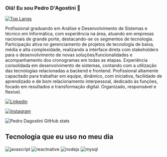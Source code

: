 ### Olá! Eu sou Pedro D'Agostini 👋

[![Top Langs](https://github-readme-stats.vercel.app/api/top-langs/?username=Dagostini01&hide_progress=true)](https://github.com/anuraghazra/github-readme-stats)

Profissional graduando em Análise e Desenvolvimento de Sistemas e técnico em Informática, com experiência na área, atuando em empresas nacionais de grande porte, destacando-se os segmentos de tecnologia. Participação ativa no gerenciamento de projetos de tecnologia de baixa, média e alta complexidade, realizando a interface direta com stakeholders para o desenvolvimento de novas soluções/funcionalidades e acompanhamento dos cronogramas em todas as etapas. Experiência consolidada em desenvolvimento de sistemas, contando com a utilização das tecnologias relacionadas a backend e frontend. Profissional altamente capacitado para trabalhar em equipe, dinâmico, com iniciativa, facilidade de aprendizado e de bom relacionamento interpessoal, dedicado às funções, focado em resultados e transformação digital. Organizado, responsável e flexível. 

[![Linkedin](https://img.shields.io/badge/LinkedIn-0077B5?style=for-the-badge&logo=linkedin&logoColor=white)](https://www.linkedin.com/in/pedro-dagostini/)

[![Instagram](https://img.shields.io/badge/Instagram-E4405F?style=for-the-badge&logo=instagram&logoColor=white)](https://www.instagram.com/devdagostini/)

![Pedro Dagostini GitHub stats](https://github-readme-stats.vercel.app/api?username=Dagostini01&show_icons=true&theme=onedark)

## Tecnologia que eu uso no meu dia

<div style="display: inline_block">
    <img align="center" alt="javascript" src="https://img.shields.io/badge/JavaScript-F7DF1E?style=for-the-badge&logo=javascript&logoColor=black"></img>
    <img align="center" alt="reactnative" src="https://img.shields.io/badge/React_Native-20232A?style=for-the-badge&logo=react&logoColor=61DAFB"></img>
    <img align="center" alt="nodejs" src="https://img.shields.io/badge/Node.js-43853D?style=for-the-badge&logo=node.js&logoColor=white"></img>
    <img align="center" alt="mysql" src="https://img.shields.io/badge/MySQL-00000F?style=for-the-badge&logo=mysql&logoColor=white"></img>
</div>
